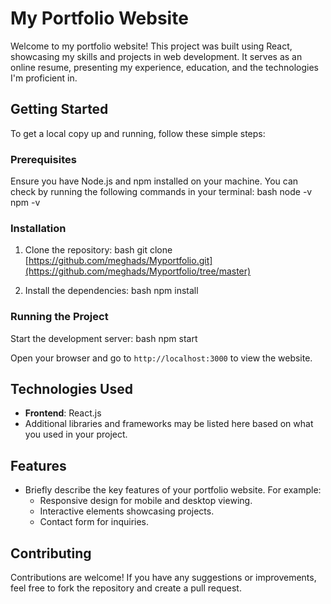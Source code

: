 # My Portfolio Website

Welcome to my portfolio website! This project was built using React, showcasing my skills and projects in web development. It serves as an online resume, presenting my experience, education, and the technologies I'm proficient in.

## Getting Started

To get a local copy up and running, follow these simple steps:

### Prerequisites

Ensure you have Node.js and npm installed on your machine. You can check by running the following commands in your terminal:
bash node -v npm -v


### Installation

1. Clone the repository:
    bash git clone [https://github.com/meghads/Myportfolio.git](https://github.com/meghads/Myportfolio/tree/master)

2. Install the dependencies:
    bash npm install

  
### Running the Project

Start the development server:
bash npm start
 

Open your browser and go to `http://localhost:3000` to view the website.

## Technologies Used

- **Frontend**: React.js
- Additional libraries and frameworks may be listed here based on what you used in your project.

## Features

- Briefly describe the key features of your portfolio website. For example:
  - Responsive design for mobile and desktop viewing.
  - Interactive elements showcasing projects.
  - Contact form for inquiries.

## Contributing

Contributions are welcome! If you have any suggestions or improvements, feel free to fork the repository and create a pull request.

